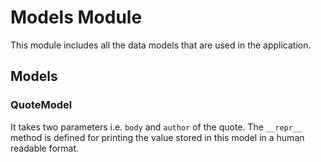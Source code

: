 # Models Module

This module includes all the data models that are used in the application.

## Models

### QuoteModel
It takes two parameters i.e. `body` and `author` of the quote. The `__repr__`
method is defined for printing the value stored in this model in a human
readable format.